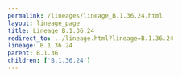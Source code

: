 ```yaml
---
permalink: /lineages/lineage_B.1.36.24.html
layout: lineage_page
title: Lineage B.1.36.24
redirect_to: ../lineage.html?lineage=B.1.36.24
lineage: B.1.36.24
parent: B.1.36
children: ['B.1.36.24']
---
```


